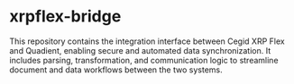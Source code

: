 # xrpflex-bridge
This repository contains the integration interface between Cegid XRP Flex and Quadient, enabling secure and automated data synchronization. It includes parsing, transformation, and communication logic to streamline document and data workflows between the two systems.
